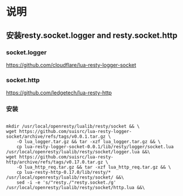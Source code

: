 # 说明

## 安装resty.socket.logger and resty.socket.http


### socket.logger
https://github.com/cloudflare/lua-resty-logger-socket

### socket.http
https://github.com/ledgetech/lua-resty-http



### 安装
```

mkdir /usr/local/openresty/lualib/resty/socket && \
wget https://github.com/suisrc/lua-resty-logger-socket/archive/refs/tags/v0.0.1.tar.gz \
    -O lua_logger.tar.gz && tar -xzf lua_logger.tar.gz && \
    cp lua-resty-logger-socket-0.0.1/lib/resty/logger/socket.lua /usr/local/openresty/lualib/resty/socket/logger.lua &&\
wget https://github.com/suisrc/lua-resty-http/archive/refs/tags/v0.17.0.tar.gz \
    -O lua_http_req.tar.gz && tar -xzf lua_http_req.tar.gz && \
    cp lua-resty-http-0.17.0/lib/resty/* /usr/local/openresty/lualib/resty/socket/ &&\
    sed -i -e 's/"resty./"resty.socket./g'  /usr/local/openresty/lualib/resty/socket/http.lua &&\

```

